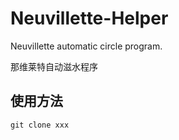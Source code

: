 # Neuvillette-Helper
Neuvillette automatic circle program. 

那维莱特自动滋水程序



## 使用方法

```
git clone xxx

```

